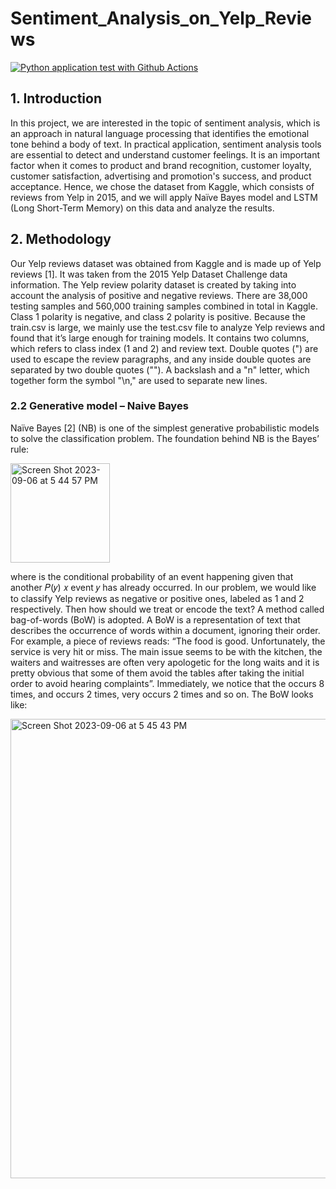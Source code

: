 # Sentiment_Analysis_on_Yelp_Reviews

[![Python application test with Github Actions](https://github.com/nogibjj/YZ_NLP/actions/workflows/main.yml/badge.svg)](https://github.com/nogibjj/YZ_NLP/actions/workflows/main.yml)

## 1. Introduction
In this project, we are interested in the topic of sentiment analysis, which is an approach in natural
language processing that identifies the emotional tone behind a body of text. In practical application,
sentiment analysis tools are essential to detect and understand customer feelings. It is an important factor
when it comes to product and brand recognition, customer loyalty, customer satisfaction, advertising and
promotion's success, and product acceptance. Hence, we chose the dataset from Kaggle, which consists of
reviews from Yelp in 2015, and we will apply Naïve Bayes model and LSTM (Long Short-Term Memory)
on this data and analyze the results.

## 2. Methodology
Our Yelp reviews dataset was obtained from Kaggle and is made up of Yelp reviews [1]. It was taken
from the 2015 Yelp Dataset Challenge data information. The Yelp review polarity dataset is created by
taking into account the analysis of positive and negative reviews. There are 38,000 testing samples and
560,000 training samples combined in total in Kaggle. Class 1 polarity is negative, and class 2 polarity is
positive.
Because the train.csv is large, we mainly use the test.csv file to analyze Yelp reviews and found that it’s
large enough for training models. It contains two columns, which refers to class index (1 and 2) and
review text. Double quotes (") are used to escape the review paragraphs, and any inside double quotes are
separated by two double quotes (""). A backslash and a "n" letter, which together form the symbol "\n,"
are used to separate new lines.

### 2.2 Generative model – Naive Bayes
Naïve Bayes [2] (NB) is one of the simplest generative probabilistic models to solve the classification
problem. The foundation behind NB is the Bayes’ rule:

<img width="159" alt="Screen Shot 2023-09-06 at 5 44 57 PM" src="https://github.com/helenyjx/NLP-Final/assets/112274822/e987391f-e909-4dcb-aa63-e5c87b9a527c">

where is the conditional probability of an event happening given that another 𝑃(𝑦) 𝑥 event 𝑦 has already
occurred. In our problem, we would like to classify Yelp reviews as negative or positive ones, labeled as 1
and 2 respectively. Then how should we treat or encode the text? A method called bag-of-words (BoW) is
adopted. A BoW is a representation of text that describes the occurrence of words within a document,
ignoring their order. For example, a piece of reviews reads:
“The food is good. Unfortunately, the service is very hit or miss. The main issue seems to be with the
kitchen, the waiters and waitresses are often very apologetic for the long waits and it is pretty obvious
that some of them avoid the tables after taking the initial order to avoid hearing complaints”.
Immediately, we notice that the occurs 8 times, and occurs 2 times, very occurs 2 times and so on. The
BoW looks like:

<img width="735" alt="Screen Shot 2023-09-06 at 5 45 43 PM" src="https://github.com/helenyjx/NLP-Final/assets/112274822/c337a5b9-148b-479f-8889-c00772581965">


